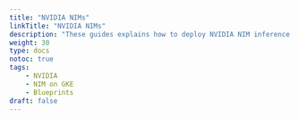 ```yaml
---
title: "NVIDIA NIMs"
linkTitle: "NVIDIA NIMs"
description: "These guides explains how to deploy NVIDIA NIM inference microservices on a Google Kubernetes Engine (GKE) cluster"
weight: 30
type: docs
notoc: true
tags:
    - NVIDIA
    - NIM on GKE
    - Blueprints
draft: false
---
```

